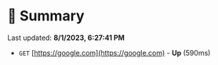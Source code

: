 # 📖 Summary
Last updated: **8/1/2023, 6:27:41 PM**

- `GET` [https://google.com](https://google.com) - **Up** (590ms)
